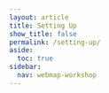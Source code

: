 ```yaml
---
layout: article
title: Setting Up
show_title: false
permalink: /setting-up/
aside:
  toc: true
sidebar:
  nav: webmap-workshop
---
```

